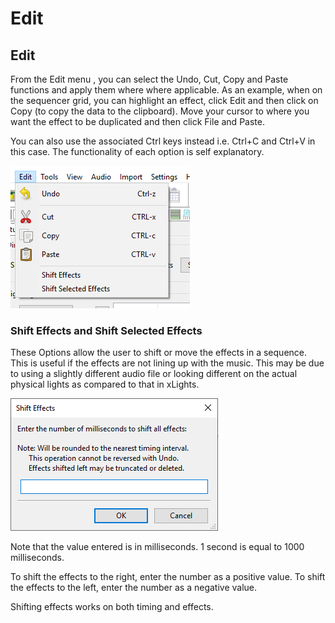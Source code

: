 # Edit

## Edit

From the Edit menu , you can select the Undo, Cut, Copy and Paste functions and apply them where where applicable. As an example, when on the sequencer grid, you can highlight an effect, click Edit and then click on Copy (to copy the data to the clipboard). Move your cursor to where you want the effect to be duplicated and then click File and Paste.

You can also use the associated Ctrl keys instead i.e. Ctrl+C and Ctrl+V in this case. The functionality of each option is self explanatory.

![](<../../.gitbook/assets/image (67) (2).png>)

### Shift Effects and Shift Selected Effects

These Options allow the user to shift or move the effects in a sequence. This is useful if the effects are not lining up with the music. This may be due to using a slightly different audio file or looking different on the actual physical lights as compared to that in xLights.

![](<../../.gitbook/assets/image (517).png>)

Note that the value entered is in milliseconds. 1 second is equal to 1000 milliseconds.

To shift the effects to the right, enter the number as a positive value. To shift the effects to the left, enter the number as a negative value.

Shifting effects works on both timing and effects.
